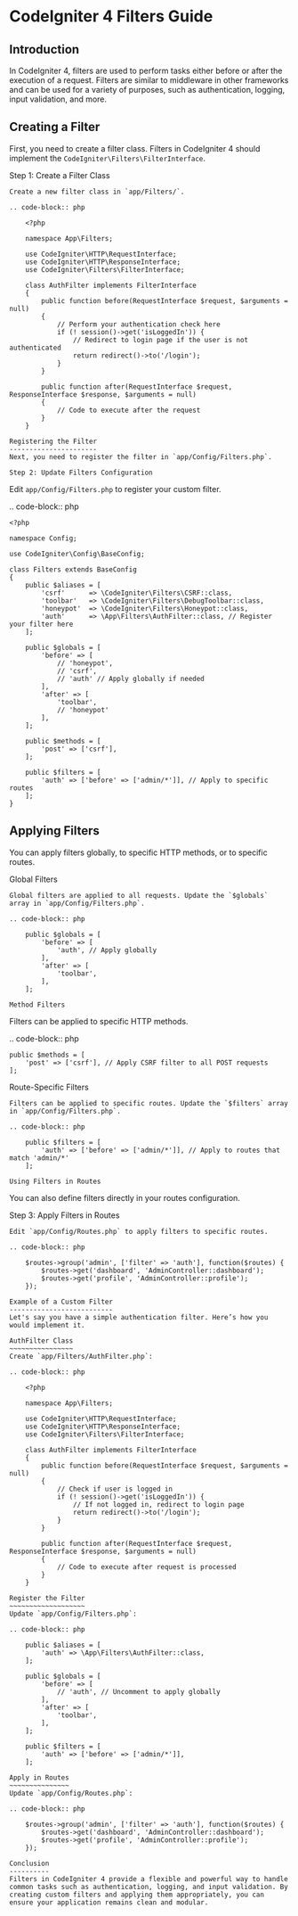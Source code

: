 CodeIgniter 4 Filters Guide
===========================

Introduction
------------
In CodeIgniter 4, filters are used to perform tasks either before or after the execution of a request. Filters are similar to middleware in other frameworks and can be used for a variety of purposes, such as authentication, logging, input validation, and more.

Creating a Filter
-----------------
First, you need to create a filter class. Filters in CodeIgniter 4 should implement the `CodeIgniter\Filters\FilterInterface`.

Step 1: Create a Filter Class
~~~~~~~~~~~~~~~~~~~~~~~~~~~~~
Create a new filter class in `app/Filters/`.

.. code-block:: php

    <?php

    namespace App\Filters;

    use CodeIgniter\HTTP\RequestInterface;
    use CodeIgniter\HTTP\ResponseInterface;
    use CodeIgniter\Filters\FilterInterface;

    class AuthFilter implements FilterInterface
    {
        public function before(RequestInterface $request, $arguments = null)
        {
            // Perform your authentication check here
            if (! session()->get('isLoggedIn')) {
                // Redirect to login page if the user is not authenticated
                return redirect()->to('/login');
            }
        }

        public function after(RequestInterface $request, ResponseInterface $response, $arguments = null)
        {
            // Code to execute after the request
        }
    }

Registering the Filter
----------------------
Next, you need to register the filter in `app/Config/Filters.php`.

Step 2: Update Filters Configuration
~~~~~~~~~~~~~~~~~~~~~~~~~~~~~~~~~~~~
Edit `app/Config/Filters.php` to register your custom filter.

.. code-block:: php

    <?php

    namespace Config;

    use CodeIgniter\Config\BaseConfig;

    class Filters extends BaseConfig
    {
        public $aliases = [
            'csrf'      => \CodeIgniter\Filters\CSRF::class,
            'toolbar'   => \CodeIgniter\Filters\DebugToolbar::class,
            'honeypot'  => \CodeIgniter\Filters\Honeypot::class,
            'auth'      => \App\Filters\AuthFilter::class, // Register your filter here
        ];

        public $globals = [
            'before' => [
                // 'honeypot',
                // 'csrf',
                // 'auth' // Apply globally if needed
            ],
            'after' => [
                'toolbar',
                // 'honeypot'
            ],
        ];

        public $methods = [
            'post' => ['csrf'],
        ];

        public $filters = [
            'auth' => ['before' => ['admin/*']], // Apply to specific routes
        ];
    }

Applying Filters
----------------
You can apply filters globally, to specific HTTP methods, or to specific routes.

Global Filters
~~~~~~~~~~~~~~
Global filters are applied to all requests. Update the `$globals` array in `app/Config/Filters.php`.

.. code-block:: php

    public $globals = [
        'before' => [
            'auth', // Apply globally
        ],
        'after' => [
            'toolbar',
        ],
    ];

Method Filters
~~~~~~~~~~~~~~
Filters can be applied to specific HTTP methods.

.. code-block:: php

    public $methods = [
        'post' => ['csrf'], // Apply CSRF filter to all POST requests
    ];

Route-Specific Filters
~~~~~~~~~~~~~~~~~~~~~~
Filters can be applied to specific routes. Update the `$filters` array in `app/Config/Filters.php`.

.. code-block:: php

    public $filters = [
        'auth' => ['before' => ['admin/*']], // Apply to routes that match 'admin/*'
    ];

Using Filters in Routes
~~~~~~~~~~~~~~~~~~~~~~~
You can also define filters directly in your routes configuration.

Step 3: Apply Filters in Routes
~~~~~~~~~~~~~~~~~~~~~~~~~~~~~~~
Edit `app/Config/Routes.php` to apply filters to specific routes.

.. code-block:: php

    $routes->group('admin', ['filter' => 'auth'], function($routes) {
        $routes->get('dashboard', 'AdminController::dashboard');
        $routes->get('profile', 'AdminController::profile');
    });

Example of a Custom Filter
--------------------------
Let's say you have a simple authentication filter. Here’s how you would implement it.

AuthFilter Class
~~~~~~~~~~~~~~~~
Create `app/Filters/AuthFilter.php`:

.. code-block:: php

    <?php

    namespace App\Filters;

    use CodeIgniter\HTTP\RequestInterface;
    use CodeIgniter\HTTP\ResponseInterface;
    use CodeIgniter\Filters\FilterInterface;

    class AuthFilter implements FilterInterface
    {
        public function before(RequestInterface $request, $arguments = null)
        {
            // Check if user is logged in
            if (! session()->get('isLoggedIn')) {
                // If not logged in, redirect to login page
                return redirect()->to('/login');
            }
        }

        public function after(RequestInterface $request, ResponseInterface $response, $arguments = null)
        {
            // Code to execute after request is processed
        }
    }

Register the Filter
~~~~~~~~~~~~~~~~~~~
Update `app/Config/Filters.php`:

.. code-block:: php

    public $aliases = [
        'auth' => \App\Filters\AuthFilter::class,
    ];

    public $globals = [
        'before' => [
            // 'auth', // Uncomment to apply globally
        ],
        'after' => [
            'toolbar',
        ],
    ];

    public $filters = [
        'auth' => ['before' => ['admin/*']],
    ];

Apply in Routes
~~~~~~~~~~~~~~~
Update `app/Config/Routes.php`:

.. code-block:: php

    $routes->group('admin', ['filter' => 'auth'], function($routes) {
        $routes->get('dashboard', 'AdminController::dashboard');
        $routes->get('profile', 'AdminController::profile');
    });

Conclusion
----------
Filters in CodeIgniter 4 provide a flexible and powerful way to handle common tasks such as authentication, logging, and input validation. By creating custom filters and applying them appropriately, you can ensure your application remains clean and modular.
